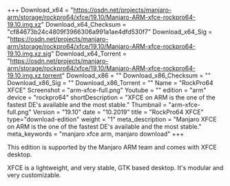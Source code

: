 +++
Download_x64 = "https://osdn.net/projects/manjaro-arm/storage/rockpro64/xfce/19.10/Manjaro-ARM-xfce-rockpro64-19.10.img.xz"
Download_x64_Checksum = "cf84673b24c4809f3966306a991a1ae4dfd530f7"
Download_x64_Sig = "https://osdn.net/projects/manjaro-arm/storage/rockpro64/xfce/19.10/Manjaro-ARM-xfce-rockpro64-19.10.img.xz.sig"
Download_x64_Torrent = "https://osdn.net/projects/manjaro-arm/storage/rockpro64/xfce/19.10/Manjaro-ARM-xfce-rockpro64-19.10.img.xz.torrent"
Download_x86 = ""
Download_x86_Checksum = ""
Download_x86_Sig = ""
Download_x86_Torrent = ""
Name = "RockPro64 XFCE"
Screenshot = "arm-xfce-full.png"
Youtube = ""
edition = "arm"
device = "rockpro64"
shortDescription = "XFCE on ARM is the one of the fastest DE's available and the most stable."
Thumbnail = "arm-xfce-full.png"
Version = "19.10"
date = "10.2019"
title = "RockPro64 XFCE"
type="download-edition"
weight = "1"
meta_description = "Manjaro XFCE on ARM is the one of the fastest DE's available and the most stable."
meta_keywords = "manjaro xfce arm, manjaro download"
+++

This edition is supported by the Manjaro ARM team and comes with XFCE desktop.

XFCE is a lightweight, and very stable, GTK based desktop. It's modular and very customizable.

